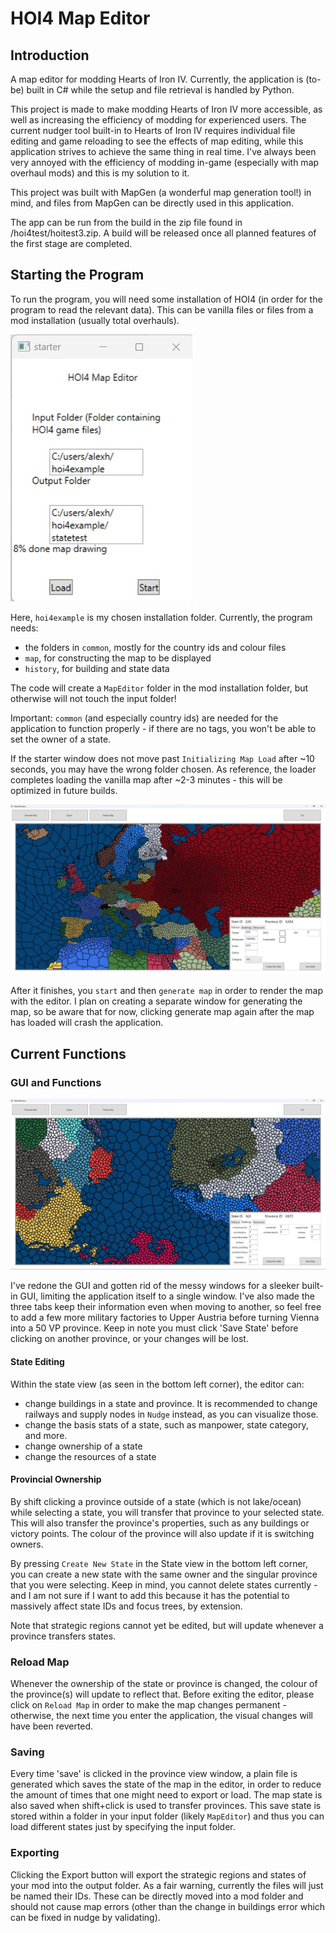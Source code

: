 # HOI4 Map Editor
## Introduction

A map editor for modding Hearts of Iron IV.
Currently, the application is (to-be) built in C# while the setup and file retrieval is handled by Python.

This project is made to make modding Hearts of Iron IV more accessible, as well as increasing the efficiency of modding for experienced users. The current nudger tool built-in to Hearts of Iron IV requires individual file editing and game reloading to see the effects of map editing, while this application strives to achieve the same thing in real time. I've always been very annoyed with the efficiency of modding in-game (especially with map overhaul mods) and this is my solution to it.

This project was built with MapGen (a wonderful map generation tool!) in mind, and files from MapGen can be directly used in this application.

The app can be run from the build in the zip file found in /hoi4test/hoitest3.zip.
A build will be released once all planned features of the first stage are completed.

## Starting the Program
To run the program, you will need some installation of HOI4 (in order for the program to read the relevant data). This can be vanilla files or files from a mod installation (usually total overhauls). 

![alt text](https://github.com/DeathByThermodynamics/HOI4-Map-Editor/blob/master/loadingcaption1.jpg)

Here, `hoi4example` is my chosen installation folder. Currently, the program needs:
- the folders in `common`, mostly for the country ids and colour files
- `map`, for constructing the map to be displayed
- `history`, for building and state data

The code will create a `MapEditor` folder in the mod installation folder, but otherwise will not touch the input folder!

Important: `common` (and especially country ids) are needed for the application to function properly - if there are no tags, you won't be able to set the owner of a state.

If the starter window does not move past `Initializing Map Load` after ~10 seconds, you may have the wrong folder chosen. As reference, the loader completes loading the vanilla map after ~2-3 minutes - this will be optimized in future builds.

![alt text](https://github.com/DeathByThermodynamics/HOI4-Map-Editor/blob/master/caption1.jpg)

After it finishes, you `start` and then `generate map` in order to render the map with the editor. I plan on creating a separate window for generating the map, so be aware that for now, clicking generate map again after the map has loaded will crash the application.

## Current Functions
### GUI and Functions
![alt text](https://github.com/DeathByThermodynamics/HOI4-Map-Editor/blob/master/caption2.jpg)

I've redone the GUI and gotten rid of the messy windows for a sleeker built-in GUI, limiting the application itself to a single window. I've also made the three tabs keep their information even when moving to another, so feel free to add a few more military factories to Upper Austria before turning Vienna into a 50 VP province. Keep in note you must click 'Save State' before clicking on another province, or your changes will be lost.

#### State Editing
Within the state view (as seen in the bottom left corner), the editor can:
- change buildings in a state and province. It is recommended to change railways and supply nodes in `Nudge` instead, as you can visualize those.
- change the basis stats of a state, such as manpower, state category, and more.
- change ownership of a state
- change the resources of a state


#### Provincial Ownership
By shift clicking a province outside of a state (which is not lake/ocean) while selecting a state, you will transfer that province to your selected state. This will also transfer the province's properties, such as any buildings or victory points. The colour of the province will also update if it is switching owners.

By pressing `Create New State` in the State view in the bottom left corner, you can create a new state with the same owner and the singular province that you were selecting. Keep in mind, you cannot delete states currently - and I am not sure if I want to add this because it has the potential to massively affect state IDs and focus trees, by extension.

Note that strategic regions cannot yet be edited, but will update whenever a province transfers states.

### Reload Map
Whenever the ownership of the state or province is changed, the colour of the province(s) will update to reflect that. Before exiting the editor, please click on `Reload Map` in order to make the map changes permanent - otherwise, the next time you enter the application, the visual changes will have been reverted.

### Saving

Every time 'save' is clicked in the province view window, a plain file is generated which saves the state of the map in the editor, in order to reduce the amount of times that one might need to export or load. The map state is also saved when shift+click is used to transfer provinces. This save state is stored within a folder in your input folder (likely `MapEditor`) and thus you can load different states just by specifying the input folder.

### Exporting

Clicking the Export button will export the strategic regions and states of your mod into the output folder. As a fair warning, currently the files will just be named their IDs. These can be directly moved into a mod folder and should not cause map errors (other than the change in buildings error which can be fixed in nudge by validating). 
